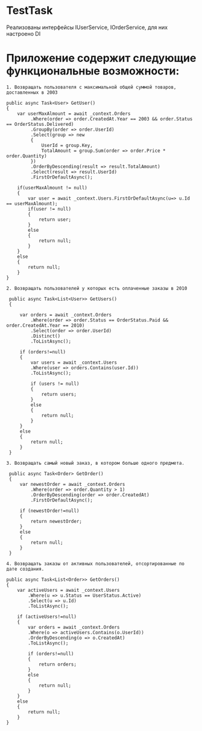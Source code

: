 # TestTask
Реализованы интерфейсы IUserService, IOrderService, для них настроено DI
# Приложение содержит следующие функциональные возможности:

    1. Возвращать пользователя с максимальной общей суммой товаров, доставленных в 2003
 ```
 public async Task<User> GetUser()
 {
     var userMaxAlmount = await _context.Orders
          .Where(order => order.CreatedAt.Year == 2003 && order.Status == OrderStatus.Delivered)
          .GroupBy(order => order.UserId)
          .Select(group => new
          {
              UserId = group.Key,
              TotalAmount = group.Sum(order => order.Price * order.Quantity)
          })
          .OrderByDescending(result => result.TotalAmount)
          .Select(result => result.UserId)
          .FirstOrDefaultAsync();

     if(userMaxAlmount != null)
     {
         var user = await _context.Users.FirstOrDefaultAsync(u=> u.Id == userMaxAlmount);
         if(user != null)
         {
             return user;
         }
         else
         {
             return null;
         }               
     }
     else
     {
         return null;
     }
 }
   ```
    2. Возвращать пользователей у которых есть оплаченные заказы в 2010
```
 public async Task<List<User>> GetUsers()
 {

     var orders = await _context.Orders
         .Where(order => order.Status == OrderStatus.Paid && order.CreatedAt.Year == 2010)
         .Select(order => order.UserId)
         .Distinct()
         .ToListAsync();

     if (orders!=null)
     {
         var users = await _context.Users
         .Where(user => orders.Contains(user.Id))
         .ToListAsync();

         if (users != null)
         {
             return users;
         }
         else
         {
             return null;
         }
     }
     else
     {
         return null;
     }                      
 }
```
    3. Возвращать самый новый заказ, в котором больше одного предмета.
```
 public async Task<Order> GetOrder()
 {
     var newestOrder = await _context.Orders
         .Where(order => order.Quantity > 1)
         .OrderByDescending(order => order.CreatedAt)
         .FirstOrDefaultAsync();

     if (newestOrder!=null)
     {
         return newestOrder;
     }
     else
     {
         return null;
     }         
 }
```
    4. Возвращать заказы от активных пользователей, отсортированные по дате создания.
```
public async Task<List<Order>> GetOrders()
{
    var activeUsers = await _context.Users
        .Where(u => u.Status == UserStatus.Active)
        .Select(u => u.Id)
        .ToListAsync();

    if (activeUsers!=null)
    {
        var orders = await _context.Orders
        .Where(o => activeUsers.Contains(o.UserId))
        .OrderByDescending(o => o.CreatedAt)
        .ToListAsync();

        if (orders!=null)
        {
            return orders;
        }
        else
        {
            return null;
        }                
    }
    else
    {
        return null;
    }        
}
```

